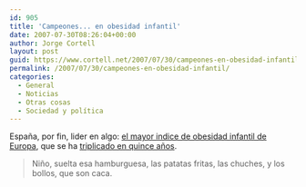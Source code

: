 ```yaml
---
id: 905
title: 'Campeones... en obesidad infantil'
date: 2007-07-30T08:26:04+00:00
author: Jorge Cortell
layout: post
guid: https://www.cortell.net/2007/07/30/campeones-en-obesidad-infantil/
permalink: /2007/07/30/campeones-en-obesidad-infantil/
categories:
  - General
  - Noticias
  - Otras cosas
  - Sociedad y polí­tica
---
```

España, por fin, lider en algo: <a target="_blank" title="bebesymas.com" href="https://www.bebesymas.com/2006/07/18-espana-numero-uno-de-europa-en-obesidad-infantil">el mayor indice de obesidad infantil de Europa</a>, que se ha <a target="_blank" title="gordos.com" href="https://www.gordos.com/defaultSecciones.aspx?ID=551&titulo=Espa%C3%B1a-la-obesidad-infantil-se-ha-triplicado-en-quince-a%C3%B1os">triplicado en quince años</a>.

> Niño, suelta esa hamburguesa, las patatas fritas, las chuches, y los bollos, que son caca.